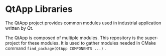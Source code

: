 # QtApp Libraries

The QtApp project provides common modules used in industrial application written by Qt.

The QtApp is composed of multiple modules. This repository is the super-project for these modules. It is used to gather modules needed in CMake command `find_package(QtApp COMPONENTS ...)` .
